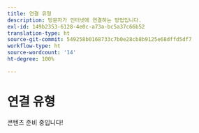 ```yaml
---
title: 연결 유형
description: 방문자가 인터넷에 연결하는 방법입니다.
exl-id: 149b2353-6128-4e0c-a73a-bc5a37c66b52
translation-type: ht
source-git-commit: 549258b0168733c7b0e28cb8b9125e68dffd5df7
workflow-type: ht
source-wordcount: '14'
ht-degree: 100%

---
```


# 연결 유형

콘텐츠 준비 중입니다!

<!-- Sent Justin Grover a Slack message to figure this one out, since the implementation connection type and the connection type dimension are not the same -->
